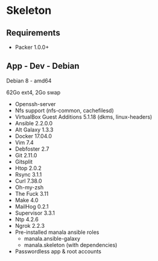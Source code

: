 # Skeleton

## Requirements

* Packer 1.0.0+

## App - Dev - Debian

Debian 8 - amd64

62Go ext4, 2Go swap

* Openssh-server
* Nfs support (nfs-common, cachefilesd)
* VirtualBox Guest Additions 5.1.18 (dkms, linux-headers)
* Ansible 2.2.0.0
* Alt Galaxy 1.3.3
* Docker 17.04.0
* Vim 7.4
* Debfoster 2.7
* Git 2.11.0
* Gitsplit
* Htop 2.0.2
* Rsync 3.1.1
* Curl 7.38.0
* Oh-my-zsh
* The Fuck 3.11
* Make 4.0
* MailHog 0.2.1
* Supervisor 3.3.1
* Ntp 4.2.6
* Ngrok 2.2.3
* Pre-installed manala ansible roles
  * manala.ansible-galaxy
  * manala.skeleton (with dependencies)
* Passwordless app & root accounts
